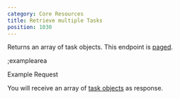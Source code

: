 ```yaml
---
category: Core Resources
title: Retrieve multiple Tasks
position: 1030
---
```


Returns an array of task objects. This endpoint is [paged](#topics/pagination).

;examplearea

Example Request

<RequestExample url="https://mapi.storyblok.com/v1/spaces/606/tasks/" httpMethod="GETOAUTH"></RequestExample>

You will receive an array of [task objects](#core-resources/tasks/the-task-object) as response.